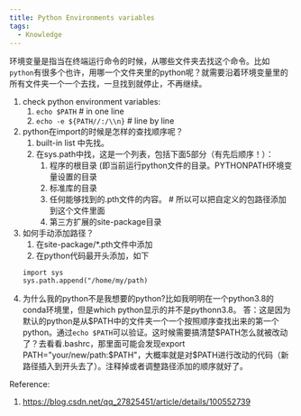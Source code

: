 ```yaml
---
title: Python Environments variables
tags:
  - Knowledge
---
```

环境变量是指当在终端运行命令的时候，从哪些文件夹去找这个命令。比如`python`有很多个也许，用哪一个文件夹里的python呢？就需要沿着环境变量里的所有文件夹一个一个去找，一旦找到就停止，不再继续。

1. check python environment variables:
   1. `echo $PATH`  # in one line
   2. `echo -e ${PATH//:/\\n}`  # line by line
2. python在import的时候是怎样的查找顺序呢？
   1. built-in list 中先找。
   2. 在sys.path中找，这是一个列表，包括下面5部分（有先后顺序！）：
      1. 程序的根目录 (即当前运行python文件的目录。PYTHONPATH环境变量设置的目录
      2. 标准库的目录
      3. 任何能够找到的.pth文件的内容。  # 所以可以把自定义的包路径添加到这个文件里面
      4. 第三方扩展的site-package目录
3. 如何手动添加路径？
   1. 在site-package/*.pth文件中添加
   2. 在python代码最开头添加，如下
   ```
   import sys
   sys.path.append("/home/my/path)
   ```
4. 为什么我的python不是我想要的python?比如我明明在一个python3.8的conda环境里，但是which python显示的并不是pythonn3.8。
   答：这是因为默认的python是从$PATH中的文件夹一个一个按照顺序查找出来的第一个python。通过`echo $PATH`可以验证。这时候需要搞清楚$PATH怎么就被改动了？去看看.bashrc，那里面可能会发现export PATH="your/new/path:$PATH"，大概率就是对$PATH进行改动的代码（新路径插入到开头去了）。注释掉或者调整路径添加的顺序就好了。

Reference:
1. https://blog.csdn.net/qq_27825451/article/details/100552739